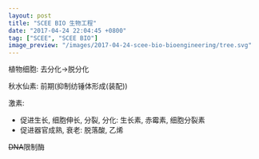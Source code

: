 ```yaml
---
layout: post
title: "SCEE BIO 生物工程"
date: "2017-04-24 22:04:45 +0800"
tag: ["SCEE", "SCEE BIO"]
image_preview: "/images/2017-04-24-scee-bio-bioengineering/tree.svg"
---
```


植物细胞: 去分化→脱分化

秋水仙素: 前期(抑制纺锤体形成(装配))

激素:
* 促进生长, 细胞伸长, 分裂, 分化: 生长素, 赤霉素, 细胞分裂素
* 促进器官成熟, 衰老: 脱落酸, 乙烯

~~DNA~~限制酶
